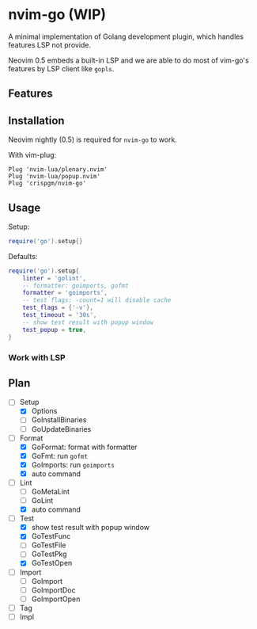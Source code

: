 # nvim-go (WIP)

A minimal implementation of Golang development plugin, which handles features LSP not provide.

Neovim 0.5 embeds a built-in LSP and we are able to do most of vim-go's features by LSP client like `gopls`.

## Features

## Installation

Neovim nightly (0.5) is required for `nvim-go` to work.

With vim-plug:
```viml
Plug 'nvim-lua/plenary.nvim'
Plug 'nvim-lua/popup.nvim'
Plug 'crispgm/nvim-go'
```

## Usage

Setup:
```lua
require('go').setup{}
```

Defaults:
```lua
require('go').setup{
    linter = 'golint',
    -- formatter: goimports, gofmt
    formatter = 'goimports',
    -- test flags: -count=1 will disable cache
    test_flags = {'-v'},
    test_timeout = '30s',
    -- show test result with popup window
    test_popup = true,
}
```

### Work with LSP

## Plan

- [ ] Setup
  - [x] Options
  - [ ] GoInstallBinaries
  - [ ] GoUpdateBinaries
- [ ] Format
  - [x] GoFormat: format with formatter
  - [x] GoFmt: run `gofmt`
  - [x] GoImports: run `goimports`
  - [x] auto command
- [ ] Lint
  - [ ] GoMetaLint
  - [ ] GoLint
  - [x] auto command
- [ ] Test
  - [x] show test result with popup window
  - [x] GoTestFunc
  - [ ] GoTestFile
  - [ ] GoTestPkg
  - [x] GoTestOpen
- [ ] Import
  - [ ] GoImport
  - [ ] GoImportDoc
  - [ ] GoImportOpen
- [ ] Tag
- [ ] Impl
